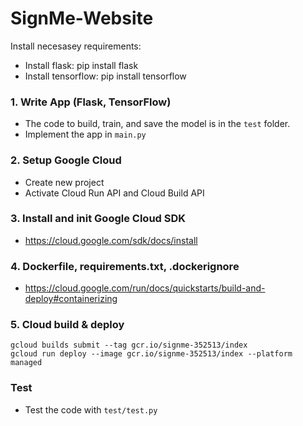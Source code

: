 # SignMe-Website
Install necesasey requirements:

- Install flask: pip install flask
- Install tensorflow: pip install tensorflow


### 1. Write App (Flask, TensorFlow)
- The code to build, train, and save the model is in the `test` folder.
- Implement the app in `main.py`
### 2. Setup Google Cloud 
- Create new project
- Activate Cloud Run API and Cloud Build API

### 3. Install and init Google Cloud SDK
- https://cloud.google.com/sdk/docs/install

### 4. Dockerfile, requirements.txt, .dockerignore
- https://cloud.google.com/run/docs/quickstarts/build-and-deploy#containerizing

### 5. Cloud build & deploy
```
gcloud builds submit --tag gcr.io/signme-352513/index
gcloud run deploy --image gcr.io/signme-352513/index --platform managed
```

### Test
- Test the code with `test/test.py`

